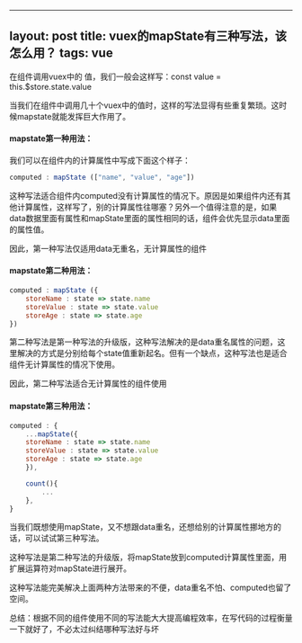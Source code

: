 
---
layout: post
title: vuex的mapState有三种写法，该怎么用？
tags: vue
---

在组件调用vuex中的 值，我们一般会这样写：const value = this.$store.state.value

当我们在组件中调用几十个vuex中的值时，这样的写法显得有些重复繁琐。这时候mapstate就能发挥巨大作用了。

#### mapstate第一种用法：

我们可以在组件内的计算属性中写成下面这个样子：
```javascript
computed : mapState (["name", "value", "age"])
```
这种写法适合组件内computed没有计算属性的情况下。原因是如果组件内还有其他计算属性，这样写了，别的计算属性往哪塞？另外一个值得注意的是，如果data数据里面有属性和mapState里面的属性相同的话，组件会优先显示data里面的属性值。

因此，第一种写法仅适用data无重名，无计算属性的组件


#### mapstate第二种用法：
```javascript
computed : mapState ({
    storeName : state => state.name
    storeValue : state => state.value
    storeAge : state => state.age
})
```
第二种写法是第一种写法的升级版，这种写法解决的是data重名属性的问题，这里解决的方式是分别给每个state值重新起名。但有一个缺点，这种写法也是适合组件无计算属性的情况下使用。

因此，第二种写法适合无计算属性的组件使用

#### mapstate第三种用法：
```javascript
computed : {
    ...mapState({
    storeName : state => state.name
    storeValue : state => state.value
    storeAge : state => state.age
    }),

    count(){
        ...
    },
}
```
当我们既想使用mapState，又不想跟data重名，还想给别的计算属性挪地方的话，可以试试第三种写法。

这种写法是第二种写法的升级版，将mapState放到computed计算属性里面，用扩展运算符对mapState进行展开。

这种写法能完美解决上面两种方法带来的不便，data重名不怕、computed也留了空间。

总结：根据不同的组件使用不同的写法能大大提高编程效率，在写代码的过程衡量一下就好了，不必太过纠结哪种写法好与坏
